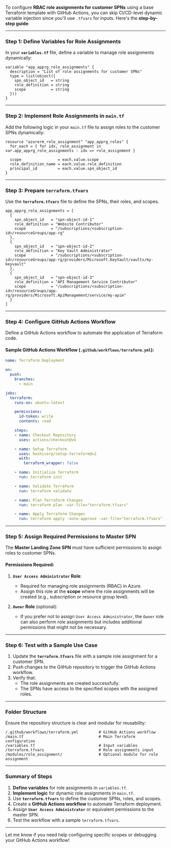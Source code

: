 To configure **RBAC role assignments for customer SPNs** using a base Terraform template with GitHub Actions, you can skip CI/CD-level dynamic variable injection since you'll use `.tfvars` for inputs. Here's the **step-by-step guide**:

---

### **Step 1: Define Variables for Role Assignments**
In your **`variables.tf`** file, define a variable to manage role assignments dynamically:

```hcl
variable "app_apprg_role_assignments" {
  description = "List of role assignments for customer SPNs"
  type = list(object({
    spn_object_id   = string
    role_definition = string
    scope           = string
  }))
}
```

---

### **Step 2: Implement Role Assignments in `main.tf`**
Add the following logic in your `main.tf` file to assign roles to the customer SPNs dynamically:

```hcl
resource "azurerm_role_assignment" "app_apprg_roles" {
  for_each = { for idx, role_assignment in var.app_apprg_role_assignments : idx => role_assignment }

  scope                = each.value.scope
  role_definition_name = each.value.role_definition
  principal_id         = each.value.spn_object_id
}
```

---

### **Step 3: Prepare `terraform.tfvars`**
Use the **`terraform.tfvars`** file to define the SPNs, their roles, and scopes.

```hcl
app_apprg_role_assignments = [
  {
    spn_object_id   = "spn-object-id-1"
    role_definition = "Website Contributor"
    scope           = "/subscriptions/<subscription-id>/resourceGroups/app-rg"
  },
  {
    spn_object_id   = "spn-object-id-2"
    role_definition = "Key Vault Administrator"
    scope           = "/subscriptions/<subscription-id>/resourceGroups/app-rg/providers/Microsoft.KeyVault/vaults/my-keyvault"
  },
  {
    spn_object_id   = "spn-object-id-3"
    role_definition = "API Management Service Contributor"
    scope           = "/subscriptions/<subscription-id>/resourceGroups/app-rg/providers/Microsoft.ApiManagement/service/my-apim"
  }
]
```

---

### **Step 4: Configure GitHub Actions Workflow**
Define a GitHub Actions workflow to automate the application of Terraform code.

#### **Sample GitHub Actions Workflow (`.github/workflows/terraform.yml`):**

```yaml
name: Terraform Deployment

on:
  push:
    branches:
      - main

jobs:
  terraform:
    runs-on: ubuntu-latest

    permissions:
      id-token: write
      contents: read

    steps:
    - name: Checkout Repository
      uses: actions/checkout@v4

    - name: Setup Terraform
      uses: hashicorp/setup-terraform@v2
      with:
        terraform_wrapper: false

    - name: Initialize Terraform
      run: terraform init

    - name: Validate Terraform
      run: terraform validate

    - name: Plan Terraform Changes
      run: terraform plan -var-file="terraform.tfvars"

    - name: Apply Terraform Changes
      run: terraform apply -auto-approve -var-file="terraform.tfvars"
```

---

### **Step 5: Assign Required Permissions to Master SPN**
The **Master Landing Zone SPN** must have sufficient permissions to assign roles to customer SPNs.

#### **Permissions Required**:
1. **`User Access Administrator` Role**:
   - Required for managing role assignments (RBAC) in Azure.
   - Assign this role at the **scope** where the role assignments will be created (e.g., subscription or resource group level).

2. **`Owner` Role** (optional):
   - If you prefer not to assign `User Access Administrator`, the `Owner` role can also perform role assignments but includes additional permissions that might not be necessary.

---

### **Step 6: Test with a Sample Use Case**
1. Update the **`terraform.tfvars`** file with a sample role assignment for a customer SPN.
2. Push changes to the GitHub repository to trigger the GitHub Actions workflow.
3. Verify that:
   - The role assignments are created successfully.
   - The SPNs have access to the specified scopes with the assigned roles.

---

### **Folder Structure**

Ensure the repository structure is clear and modular for reusability:

```
/.github/workflows/terraform.yml         # GitHub Actions workflow
/main.tf                                 # Main Terraform configuration
/variables.tf                            # Input variables
/terraform.tfvars                        # Role assignments input
/modules/role_assignment/                # Optional module for role assignment
```

---

### **Summary of Steps**

1. **Define variables** for role assignments in `variables.tf`.
2. **Implement logic** for dynamic role assignments in `main.tf`.
3. Use **`terraform.tfvars`** to define the customer SPNs, roles, and scopes.
4. Create a **GitHub Actions workflow** to automate Terraform deployment.
5. Assign **`User Access Administrator`** or equivalent permissions to the master SPN.
6. Test the workflow with a sample `terraform.tfvars`.

---

Let me know if you need help configuring specific scopes or debugging your GitHub Actions workflow!
